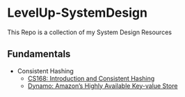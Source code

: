 # LevelUp-SystemDesign
This Repo is a collection of my System Design Resources

## Fundamentals
- Consistent Hashing
  - [CS168: Introduction and Consistent Hashing](https://web.stanford.edu/class/cs168/l/l1.pdf)
  - [Dynamo: Amazon’s Highly Available Key-value Store ](https://www.allthingsdistributed.com/files/amazon-dynamo-sosp2007.pdf)
